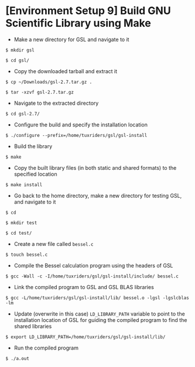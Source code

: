 # [Environment Setup 9] Build GNU Scientific Library using Make

* Make a new directory for GSL and navigate to it


`$ mkdir gsl`

`$ cd gsl/`

* Copy the downloaded tarball and extract it

`$ cp ~/Downloads/gsl-2.7.tar.gz .`

`$ tar -xzvf gsl-2.7.tar.gz`

* Navigate to the extracted directory

`$ cd gsl-2.7/`

* Configure the build and specify the installation location

`$ ./configure --prefix=/home/tuxriders/gsl/gsl-install`

* Build the library

`$ make`

* Copy the built library files (in both static and shared formats) to the specified location

`$ make install`

* Go back to the home directory, make a new directory for testing GSL, and navigate to it

`$ cd`

`$ mkdir test`

`$ cd test/`

* Create a new file called `bessel.c`

`$ touch bessel.c`

* Compile the Bessel calculation program using the headers of GSL

`$ gcc -Wall -c -I/home/tuxriders/gsl/gsl-install/include/ bessel.c`

* Link the compiled program to GSL and GSL BLAS libraries

`$ gcc -L/home/tuxriders/gsl/gsl-install/lib/ bessel.o -lgsl -lgslcblas -lm`

* Update (overwrite in this case) `LD_LIBRARY_PATH` variable to point to the installation location of GSL for guiding the compiled program to find the shared libraries

`$ export LD_LIBRARY_PATH=/home/tuxriders/gsl/gsl-install/lib/`

* Run the compiled program

`$ ./a.out`
